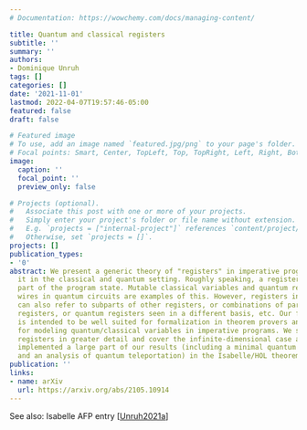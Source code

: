 ```yaml
---
# Documentation: https://wowchemy.com/docs/managing-content/

title: Quantum and classical registers
subtitle: ''
summary: ''
authors:
- Dominique Unruh
tags: []
categories: []
date: '2021-11-01'
lastmod: 2022-04-07T19:57:46-05:00
featured: false
draft: false

# Featured image
# To use, add an image named `featured.jpg/png` to your page's folder.
# Focal points: Smart, Center, TopLeft, Top, TopRight, Left, Right, BottomLeft, Bottom, BottomRight.
image:
  caption: ''
  focal_point: ''
  preview_only: false

# Projects (optional).
#   Associate this post with one or more of your projects.
#   Simply enter your project's folder or file name without extension.
#   E.g. `projects = ["internal-project"]` references `content/project/deep-learning/index.md`.
#   Otherwise, set `projects = []`.
projects: []
publication_types:
- '0'
abstract: We present a generic theory of "registers" in imperative programs and instantiate
  it in the classical and quantum setting. Roughly speaking, a register is some mutable
  part of the program state. Mutable classical variables and quantum registers and
  wires in quantum circuits are examples of this. However, registers in our setting
  can also refer to subparts of other registers, or combinations of parts from different
  registers, or quantum registers seen in a different basis, etc. Our formalization
  is intended to be well suited for formalization in theorem provers and as a foundation
  for modeling quantum/classical variables in imperative programs. We study the quantum
  registers in greater detail and cover the infinite-dimensional case as well. We
  implemented a large part of our results (including a minimal quantum Hoare logic
  and an analysis of quantum teleportation) in the Isabelle/HOL theorem prover.
publication: ''
links:
- name: arXiv
  url: https://arxiv.org/abs/2105.10914
---
```

See also: Isabelle AFP entry [[Unruh2021a](../Unruh2021a)]